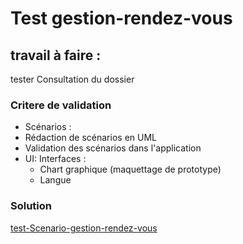 # Test gestion-rendez-vous 

## travail à faire :
 tester Consultation du dossier

 ### Critere de validation 
 - Scénarios  :
  - Rédaction de scénarios en UML
  - Validation des scénarios dans l'application
- UI: Interfaces :
  - Chart graphique (maquettage de prototype)
  - Langue

### Solution

[test-Scenario-gestion-rendez-vous](https://docs.google.com/presentation/d/18gRgHg6iAl7_ycgi5RSAn0T8AQ3FPVu1v4s4NvziIBM/edit?usp=sharing)
